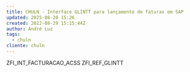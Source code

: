 ```yaml
---
title: CHULN - Interface GLINTT para lançamento de faturas em SAP
updated: 2025-08-20 15:26
created: 2022-08-29 15:15:44Z
author: André Luz
tags:
  - chuln
cliente: chuln
---
```


ZFI_INT_FACTURACAO_ACSS
ZFI_REF_GLINTT